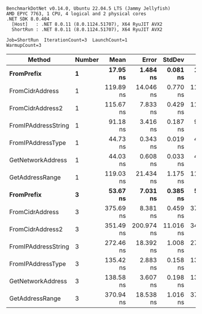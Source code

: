 ```

BenchmarkDotNet v0.14.0, Ubuntu 22.04.5 LTS (Jammy Jellyfish)
AMD EPYC 7763, 1 CPU, 4 logical and 2 physical cores
.NET SDK 8.0.404
  [Host]   : .NET 8.0.11 (8.0.1124.51707), X64 RyuJIT AVX2
  ShortRun : .NET 8.0.11 (8.0.1124.51707), X64 RyuJIT AVX2

Job=ShortRun  IterationCount=3  LaunchCount=1  
WarmupCount=3  

```
| Method              | Number | Mean      | Error      | StdDev    | Min       | Max       | Gen0   | Allocated |
|-------------------- |------- |----------:|-----------:|----------:|----------:|----------:|-------:|----------:|
| **FromPrefix**          | **1**      |  **17.95 ns** |   **1.484 ns** |  **0.081 ns** |  **17.88 ns** |  **18.04 ns** | **0.0007** |      **56 B** |
| FromCidrAddress     | 1      | 119.89 ns |  14.046 ns |  0.770 ns | 119.25 ns | 120.74 ns | 0.0012 |     112 B |
| FromCidrAddress2    | 1      | 115.67 ns |   7.833 ns |  0.429 ns | 115.18 ns | 116.00 ns | 0.0013 |     112 B |
| FromIPAddressString | 1      |  91.18 ns |   3.416 ns |  0.187 ns |  91.03 ns |  91.39 ns | 0.0006 |      56 B |
| FromIPAddressType   | 1      |  44.73 ns |   0.343 ns |  0.019 ns |  44.70 ns |  44.74 ns | 0.0010 |      88 B |
| GetNetworkAddress   | 1      |  44.03 ns |   0.608 ns |  0.033 ns |  43.99 ns |  44.05 ns | 0.0007 |      56 B |
| GetAddressRange     | 1      | 119.03 ns |  21.434 ns |  1.175 ns | 118.17 ns | 120.37 ns | 0.0019 |     168 B |
| **FromPrefix**          | **3**      |  **53.67 ns** |   **7.031 ns** |  **0.385 ns** |  **53.24 ns** |  **53.97 ns** | **0.0020** |     **168 B** |
| FromCidrAddress     | 3      | 375.69 ns |   8.381 ns |  0.459 ns | 375.31 ns | 376.20 ns | 0.0038 |     336 B |
| FromCidrAddress2    | 3      | 351.49 ns | 200.974 ns | 11.016 ns | 344.97 ns | 364.21 ns | 0.0038 |     336 B |
| FromIPAddressString | 3      | 272.46 ns |  18.392 ns |  1.008 ns | 271.65 ns | 273.59 ns | 0.0019 |     168 B |
| FromIPAddressType   | 3      | 135.42 ns |   2.883 ns |  0.158 ns | 135.24 ns | 135.54 ns | 0.0031 |     264 B |
| GetNetworkAddress   | 3      | 138.58 ns |   3.607 ns |  0.198 ns | 138.45 ns | 138.81 ns | 0.0019 |     168 B |
| GetAddressRange     | 3      | 370.94 ns |  18.538 ns |  1.016 ns | 370.16 ns | 372.09 ns | 0.0057 |     504 B |
